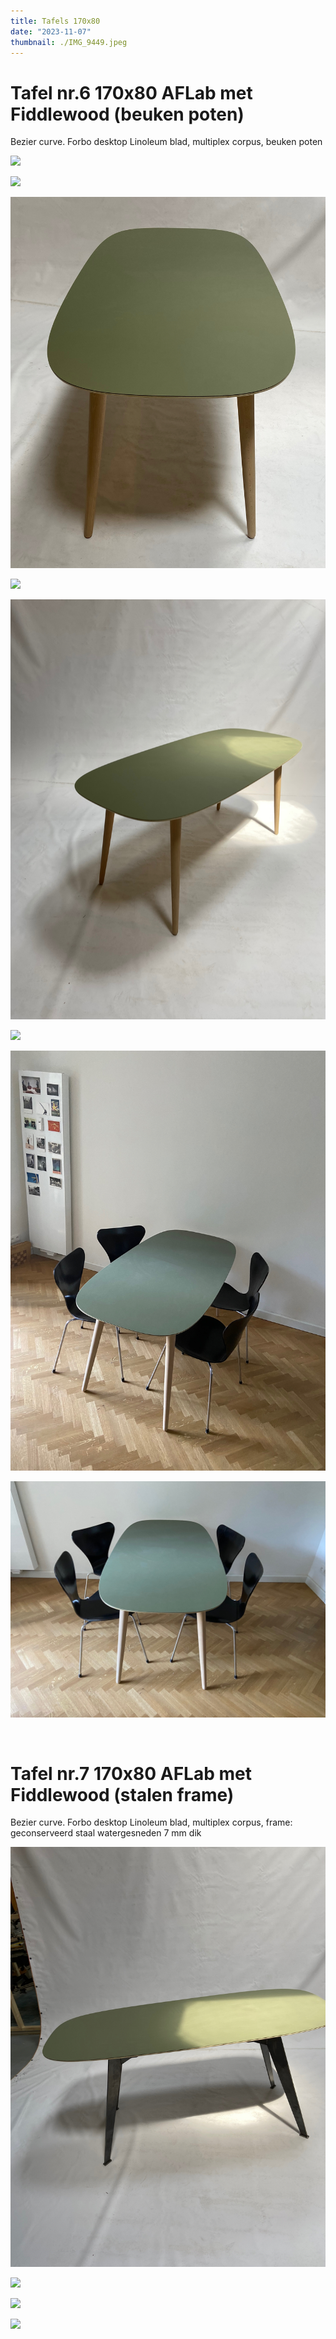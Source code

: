 ```yaml
---
title: Tafels 170x80
date: "2023-11-07"
thumbnail: ./IMG_9449.jpeg
---
```


# Tafel nr.6 170x80 AFLab met Fiddlewood (beuken poten)
Bezier curve. Forbo desktop Linoleum blad, multiplex corpus, beuken poten

![](IMG_9354.jpeg)

![](IMG_9365.jpeg)

![](IMG_9366.jpeg)

![](IMG_9368.jpeg)

![](IMG_9376.jpeg)

![](IMG_9377.jpeg)

![](IMG_9445.jpeg)

![](IMG_9449.jpeg)


&nbsp;


# Tafel nr.7 170x80 AFLab met Fiddlewood (stalen frame)
Bezier curve. Forbo desktop Linoleum blad, multiplex corpus, frame: geconserveerd staal watergesneden 7 mm dik

![](IMG_9307.jpeg)

![](IMG_9322.jpeg)

![](IMG_9323.jpeg)

![](IMG_9325.jpeg)

